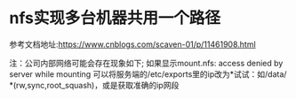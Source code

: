 # nfs实现多台机器共用一个路径
参考文档地址:https://www.cnblogs.com/scaven-01/p/11461908.html

注：公司内部网络可能会存在现象如下;
如果显示mount.nfs: access denied by server while mounting 
可以将服务端的/etc/exports里的ip改为*试试：如/data/  *(rw,sync,root_squash)，或是获取准确的ip网段
